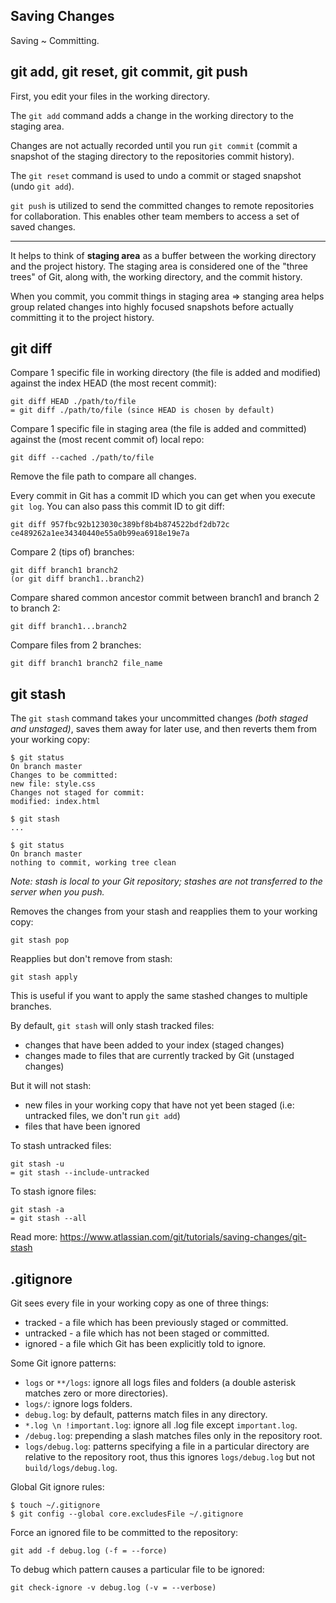 ## Saving Changes

Saving ~ Committing.

## git add, git reset, git commit, git push

First, you edit your files in the working directory.

The `git add` command adds a change in the working directory to the staging area.

Changes are not actually recorded until you run `git commit` (commit a snapshot of the staging directory to the repositories commit history).

The `git reset` command is used to undo a commit or staged snapshot (undo `git add`).

`git push` is utilized to send the committed changes to remote repositories for collaboration. This enables other team members to access a set of saved changes.

---

It helps to think of **staging area** as a buffer between the working directory and the project history. The staging area is considered one of the "three trees" of Git, along with, the working directory, and the commit history.

When you commit, you commit things in staging area => stanging area helps group related changes into highly focused snapshots before actually committing it to the project history.

## git diff

Compare 1 specific file in working directory (the file is added and modified) against the index HEAD (the most recent commit):

```
git diff HEAD ./path/to/file
= git diff ./path/to/file (since HEAD is chosen by default)
```

Compare 1 specific file in staging area (the file is added and committed) against the (most recent commit of) local repo:

```
git diff --cached ./path/to/file
```

Remove the file path to compare all changes.

Every commit in Git has a commit ID which you can get when you execute `git log`. You can also pass this commit ID to git diff:

```
git diff 957fbc92b123030c389bf8b4b874522bdf2db72c ce489262a1ee34340440e55a0b99ea6918e19e7a
```

Compare 2 (tips of) branches:

```
git diff branch1 branch2
(or git diff branch1..branch2)
```

Compare shared common ancestor commit between branch1 and branch 2 to branch 2:

```
git diff branch1...branch2
```

Compare files from 2 branches:

```
git diff branch1 branch2 file_name
```

## git stash

The `git stash` command takes your uncommitted changes _(both staged and unstaged)_, saves them away for later use, and then reverts them from your working copy:

```
$ git status
On branch master
Changes to be committed:
new file: style.css
Changes not staged for commit:
modified: index.html

$ git stash
...

$ git status
On branch master
nothing to commit, working tree clean
```

_Note: stash is local to your Git repository; stashes are not transferred to the server when you push._

Removes the changes from your stash and reapplies them to your working copy:

```
git stash pop
```

Reapplies but don't remove from stash:

```
git stash apply
```

This is useful if you want to apply the same stashed changes to multiple branches.

By default, `git stash` will only stash tracked files:
- changes that have been added to your index (staged changes)
- changes made to files that are currently tracked by Git (unstaged changes)

But it will not stash:
- new files in your working copy that have not yet been staged (i.e: untracked files, we don't run `git add`)
- files that have been ignored

To stash untracked files:

```
git stash -u
= git stash --include-untracked
```

To stash ignore files:

```
git stash -a
= git stash --all
```

Read more: https://www.atlassian.com/git/tutorials/saving-changes/git-stash

## .gitignore

Git sees every file in your working copy as one of three things:
- tracked - a file which has been previously staged or committed.
- untracked - a file which has not been staged or committed.
- ignored - a file which Git has been explicitly told to ignore.

Some Git ignore patterns:
- `logs` or `**/logs`: ignore all logs files and folders (a double asterisk matches zero or more directories).
- `logs/`: ignore logs folders.
- `debug.log`: by default, patterns match files in any directory.
- `*.log \n !important.log`: ignore all .log file except `important.log`.
- `/debug.log`: prepending a slash matches files only in the repository root.
- `logs/debug.log`: patterns specifying a file in a particular directory are relative to the repository root, thus this ignores `logs/debug.log` but not `build/logs/debug.log`.

Global Git ignore rules:

```
$ touch ~/.gitignore
$ git config --global core.excludesFile ~/.gitignore
```

Force an ignored file to be committed to the repository:

```
git add -f debug.log (-f = --force)
```

To debug which pattern causes a particular file to be ignored:

```
git check-ignore -v debug.log (-v = --verbose)
```

